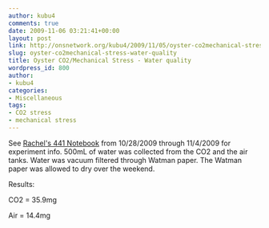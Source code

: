 ```yaml
---
author: kubu4
comments: true
date: 2009-11-06 03:21:41+00:00
layout: post
link: http://onsnetwork.org/kubu4/2009/11/05/oyster-co2mechanical-stress-water-quality/
slug: oyster-co2mechanical-stress-water-quality
title: Oyster CO2/Mechanical Stress - Water quality
wordpress_id: 800
author:
- kubu4
categories:
- Miscellaneous
tags:
- CO2 stress
- mechanical stress
---
```


See [Rachel's 441 Notebook](/Rachel%27s+441+Notebook) from 10/28/2009 through 11/4/2009 for experiment info. 500mL of water was collected from the CO2 and the air tanks. Water was vacuum filtered through Watman paper. The Watman paper was allowed to dry over the weekend.

Results:

CO2 = 35.9mg

Air = 14.4mg
